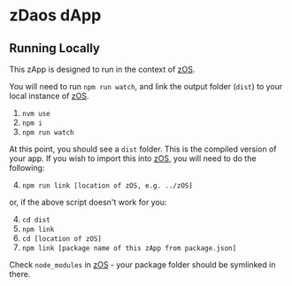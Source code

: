 # zDaos dApp

## Running Locally

This zApp is designed to run in the context of [zOS](https://github.com/zer0-os/zOS).

You will need to run `npm run watch`, and link the output folder (`dist`) to your local instance of [zOS](https://github.com/zer0-os/zOS).

1. `nvm use`
2. `npm i`
3. `npm run watch`

At this point, you should see a `dist` folder. This is the compiled version of your app. If you wish to import this into [zOS](https://github.com/zer0-os/zOS), you will need to do the following:

4. `npm run link [location of zOS, e.g. ../zOS]`

or, if the above script doesn't work for you:

4. `cd dist`
5. `npm link`
6. `cd [location of zOS]`
7. `npm link [package name of this zApp from package.json]`

Check `node_modules` in [zOS](https://github.com/zer0-os/zOS) - your package folder should be symlinked in there.
